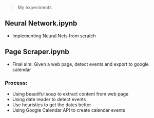 > My experiments

## Neural Network.ipynb

- Implementing Neural Nets from scratch

## Page Scraper.ipynb

- Final aim: Given a web page, detect events and export to google calendar
  
### Process:
  - Using beautiful soup to extract content from web page
  - Using date reader to detect events
  - Use heuristics to get the dates better
  - Using Google Calendar API to create calendar events
  

